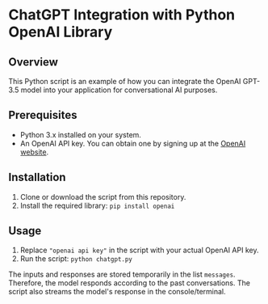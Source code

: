 # ChatGPT Integration with Python OpenAI Library

## Overview
This Python script is an example of how you can integrate the OpenAI GPT-3.5 model into your application for conversational AI purposes.

## Prerequisites
- Python 3.x installed on your system.
- An OpenAI API key. You can obtain one by signing up at the [OpenAI website](https://openai.com/).

## Installation
1. Clone or download the script from this repository.
2. Install the required library:
   ```pip install openai```

## Usage
1. Replace `"openai api key"` in the script with your actual OpenAI API key.
2. Run the script:
   ```python chatgpt.py```

The inputs and responses are stored temporarily in the list ``messages``. Therefore, the model responds according to the past conversations.
The script also streams the model's response in the console/terminal.
